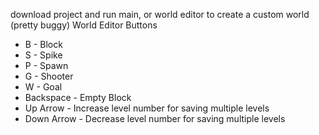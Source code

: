 download project and run main, or world editor to create a custom world (pretty buggy) 
World Editor Buttons
- B - Block
- S - Spike
- P - Spawn
- G - Shooter
- W - Goal
- Backspace - Empty Block
- Up Arrow - Increase level number for saving multiple levels
- Down Arrow - Decrease level number for saving multiple levels
